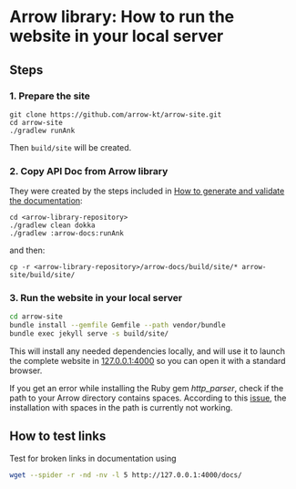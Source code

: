 # Arrow library: How to run the website in your local server

## Steps

### 1. Prepare the site

```
git clone https://github.com/arrow-kt/arrow-site.git
cd arrow-site
./gradlew runAnk
```

Then `build/site` will be created.

### 2. Copy API Doc from Arrow library

They were created by the steps included in [How to generate and validate the documentation](how-to-generate-and-validate-documentation.md):

```
cd <arrow-library-repository>
./gradlew clean dokka
./gradlew :arrow-docs:runAnk
```

and then:

```
cp -r <arrow-library-repository>/arrow-docs/build/site/* arrow-site/build/site/
```

### 3. Run the website in your local server

```bash
cd arrow-site
bundle install --gemfile Gemfile --path vendor/bundle
bundle exec jekyll serve -s build/site/
```

This will install any needed dependencies locally, and will use it to launch the complete website in [127.0.0.1:4000](http://127.0.0.1:4000) so you can open it with a standard browser.

If you get an error while installing the Ruby gem _http_parser_, check if the path to your Arrow directory contains spaces. According to this [issue](https://github.com/tmm1/http_parser.rb/issues/47), the installation with spaces in the path is currently not working.

## How to test links

Test for broken links in documentation using

```sh
wget --spider -r -nd -nv -l 5 http://127.0.0.1:4000/docs/
```

